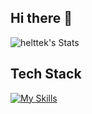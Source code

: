 ## Hi there 👋

![helttek's Stats](https://github-readme-stats.vercel.app/api?username=helttek&theme=vue-dark&show_icons=true&hide_border=true&count_private=true)

## Tech Stack
[![My Skills](https://skillicons.dev/icons?i=c,cpp,java,python)](https://skillicons.dev)


<!--
**helttek/helttek** is a ✨ _special_ ✨ repository because its `README.md` (this file) appears on your GitHub profile.

Here are some ideas to get you started:

- 🔭 I’m currently working on ...
- 🌱 I’m currently learning ...
- 👯 I’m looking to collaborate on ...
- 🤔 I’m looking for help with ...
- 💬 Ask me about ...
- 📫 How to reach me: ...
- 😄 Pronouns: ...
- ⚡ Fun fact: ...
-->
